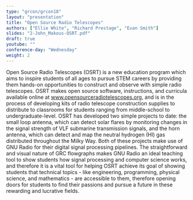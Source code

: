 ```yaml
---
type: "grcon/grcon18"
layout: "presentation"
title: "Open Source Radio Telescopes"
authors: ["Ellie White", "Richard Prestage", "Evan Smith"]
slides: "2-John_Makous-OSRT.pdf"
draft: true
youtube: ""
conference-day: "Wednesday"
weight: 2
---
```

Open Source Radio Telescopes (OSRT) is a new education program which aims to inspire students of all ages to pursue STEM careers by providing them hands-on opportunities to construct and observe with simple radio telescopes. OSRT makes open source software, instructions, and curricula available online at www.opensourceradiotelescopes.org, and is in the process of developing kits of radio telescope construction supplies to distribute to classrooms for students ranging from middle-school to undergraduate-level. OSRT has developed two simple projects to date: the small loop antenna, which can detect solar flares by monitoring changes in the signal strength of VLF submarine transmission signals, and the horn antenna, which can detect and map the neutral hydrogen (HI) gas distributed throughout the Milky Way. Both of these projects make use of GNU Radio for their digital signal processing pipelines. The straightforward and visual nature of GRC flowgraphs makes GNU Radio an ideal teaching tool to show students how signal processing and computer science works, and therefore it is a vital tool for helping OSRT achieve its goal of showing students that technical topics - like engineering, programming, physical science, and mathematics - are accessible to them, therefore opening doors for students to find their passions and pursue a future in these rewarding and lucrative fields.
